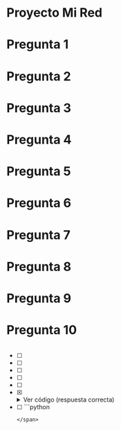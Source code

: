 # Proyecto Mi Red

# Pregunta 1



# Pregunta 2



# Pregunta 3




# Pregunta 4



# Pregunta 5



# Pregunta 6



# Pregunta 7



# Pregunta 8



# Pregunta 9



# Pregunta 10


```python

```

- [ ] 
- [ ] 
- [ ] 
- [ ] 
- [ ] 

- [X] <details><summary>Ver código (respuesta correcta)</summary>
  <p>

  ```python

  ```
  <p>
  </detailes>

- [ ] <span>
  ```python

  ```
  </span>
